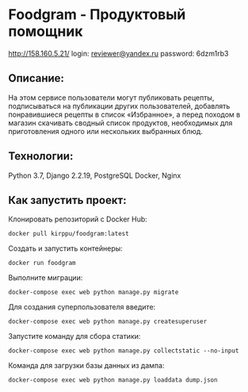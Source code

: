 # Foodgram - Продуктовый помощник

http://158.160.5.21/
login:
reviewer@yandex.ru
password:
6dzm1rb3

## Описание:

На этом сервисе пользователи могут публиковать рецепты, подписываться на публикации других пользователей,
добавлять понравившиеся рецепты в список «Избранное», а перед походом в магазин скачивать сводный список продуктов,
необходимых для приготовления одного или нескольких выбранных блюд.

## Технологии:
Python 3.7, 
Django 2.2.19, 
PostgreSQL
Docker, 
Nginx

## Как запустить проект:

Клонировать репозиторий с Docker Hub:

```
docker pull kirppu/foodgram:latest
```

Создать и запустить контейнеры:

```
docker run foodgram
```

Выполните миграции:

```
docker-compose exec web python manage.py migrate
```
Для создания суперпользователя введите:

```
docker-compose exec web python manage.py createsuperuser
```

Запустите команду для сбора статики:

```
docker-compose exec web python manage.py collectstatic --no-input
```
Команда для загрузки базы данных из дампа:

```
docker-compose exec web python manage.py loaddata dump.json
```
